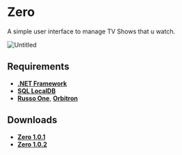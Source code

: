 # Zero
A simple user interface to manage TV Shows that u watch.

![Untitled](https://user-images.githubusercontent.com/46932317/215017888-72cea124-70fe-4573-bdbe-f807df8b7981.jpg)

## Requirements
* **[.NET Framework](https://dotnet.microsoft.com/en-us/download/dotnet-framework/thank-you/net48-offline-installer)**
* **[SQL LocalDB](https://download.microsoft.com/download/7/c/1/7c14e92e-bdcb-4f89-b7cf-93543e7112d1/SqlLocalDB.msi)**
* **[Russo One](https://fonts.google.com/specimen/Russo+One)**, **[Orbitron](https://fonts.google.com/specimen/Orbitron)**

## Downloads
* **[Zero 1.0.1](https://github.com/Pahasara/Zero/releases/download/Zero_v1.0.1/bin.zip)**
* **[Zero 1.0.2](https://github.com/Pahasara/Zero/releases/download/Zero_v1.0.2/bin.zip)**
